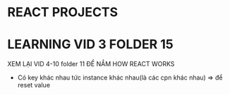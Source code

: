 # REACT PROJECTS

# LEARNING VID 3 FOLDER 15

XEM LẠI VID 4-10 folder 11 ĐỂ NẮM HOW REACT WORKS

- Có key khác nhau tức instance khác nhau(là các cpn khác nhau) => để reset value
